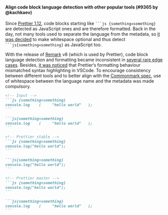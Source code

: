 #### Align code block language detection with other popular tools (#9365 by @kachkaev)

Since [Prettier 1.12](https://prettier.io/blog/2018/04/11/1.12.0.html#support-fenced-codeblock-lang-followed-by-attributes-4153httpsgithubcomprettierprettierpull4153-by-ikatyanghttpsgithubcomikatyang), code blocks starting like ` ```js {something=something} ` are detected as JavaScript ones and are therefore formatted.
Back in the day, not many tools used to separate the language from the metadata, so [it was decided](https://github.com/prettier/prettier/pull/4783) to make whitespace optional and thus detect ` ```js{something=something} ` as JavaScript too.

With the release of [Remark](https://github.com/remarkjs/remark) v8 (which is used by Prettier), code block language detection and formatting became inconsistent in [several rare edge cases](https://github.com/prettier/prettier/issues/9155).
Besides, [it was noticed](https://github.com/gicentre/litvis/issues/50) that Prettier‘s formatting behaviour mismatched syntax highlighting in VSCode.
To encourage consistency between different tools and to better align with the [Commonmark spec](https://spec.commonmark.org/0.29/#fenced-code-blocks), use of whitespace between the language name and the metadata was made compulsory.

<!-- prettier-ignore -->
````markdown
<!-- Input -->
```js {something=something}
console.log    (     "hello world"   );
```

```js{something=something}
console.log    (     "hello world"   );
```

<!-- Prettier stable -->
```js {something=something}
console.log("hello world");
```

```js{something=something}
console.log("hello world");
```

<!-- Prettier master -->
```js {something=something}
console.log("hello world");
```

```js{something=something}
console.log    (     "hello world"   );
```
````
